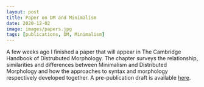 ```yaml
---
layout: post
title: Paper on DM and Minimalism
date: 2020-12-02
image: images/papers.jpg
tags: [publications, DM, Minimalism]
---
```


A few weeks ago I finished a paper that will appear in The Cambridge Handbook of Distrubuted Morphology. 
The chapter surveys the relationship, similarities and differences between Minimalism and Distributed Morphology and how the approaches to syntax and morphology respectively developed together.
A pre-publication draft is available [here](/assets/docs/pwsmith_dm_minimalism.pdf).
